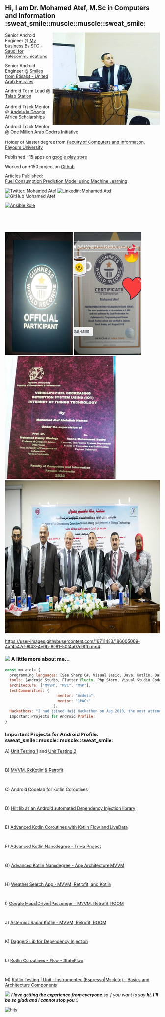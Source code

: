 <h2>Hi, I am Dr. Mohamed Atef, M.Sc in Computers and Information :sweat_smile::muscle::muscle::sweat_smile:</h2>

<img align='right' src="https://github.com/Prof-MohamedAtef/Prof-MohamedAtef/blob/master/atef.jfif" width="350" height="300">
<p>Senior Android Engineer @ <a href="https://play.google.com/store/apps/details?id=sa.com.stc.MyBusiness&hl=ar&gl=US">My business By STC - Saudi for Telecommunications</a></br>
<p>Senior Android Engineer @ <a href="https://play.google.com/store/apps/details?id=ae.etisalat.smiles&hl=en">Smiles from Etisalat - United Arab Emirates</a></br>
<p>Android Team Lead @ <a href="https://play.google.com/store/apps/details?id=mo.atef.talab.station.client">Talab Station</a></br></br>Android Track Mentor @ <a href="https://andela.com/">Andela in Google Africa Scholarships</a>
<p>Android Track Mentor @ <a href="https://mentor.arabcoders.ae/experts/4903">One Million Arab Coders Initiative</a></br></br>Holder of Master degree from <a href="http://www.fayoum.edu.eg/">Faculty of Computers and Information, Fayoum University</a>
<p>Published +15 apps on <a href="https://play.google.com/store/apps/dev?id=8766826061956234248">google play store</a></br></p>
<p>Worked on +150 project on <a href="https://github.com/Prof-MohamedAtef?tab=repositories">Github</a></br></p>
<p>Articles Published: </br><a href="https://thesai.org/Publications/ViewPaper?Volume=12&Issue=11&Code=IJACSA&SerialNo=46">Fuel Consumption Prediction Model using Machine Learning</a></br></p>





[![Twitter: Mohamed Atef](https://img.shields.io/twitter/follow/_Mohamed__Atef_?style=social)](https://twitter.com/_Mohamed__Atef_)
[![Linkedin: Mohamed Atef](https://img.shields.io/badge/Prof-MohamedAtef-blue?style=flat-square&logo=Linkedin&logoColor=white&link=https://www.linkedin.com/in/prof-mohamed-atef/)](https://www.linkedin.com/in/prof-mohamed-atef/)
[![GitHub Mohamed Atef](https://img.shields.io/github/followers/Prof-MohamedAtef?label=follow&style=social)](https://github.com/Prof-MohamedAtef)

<p align='left'>
      <a href="https://github.com/Prof-MohamedAtef/Prof-MohamedAtef/blob/master/MohamedAtefAndroidDeveloperResume.pdf">
            <img alt="Ansible Role" src="https://img.shields.io/static/v1?color=orange&label=Resume&logo=Apple&logoColor=white&style=for-the-badge&message=Download">
      </a>
</p>


</br>


</br></br><img src="https://github.com/Prof-MohamedAtef/Prof-MohamedAtef/blob/master/Guinness_1.9MB.jpg" width="220" height="400">
<img src="https://github.com/Prof-MohamedAtef/Prof-MohamedAtef/blob/master/Guinness_1.9MB23.jpg" width="220" height="400">
<img src="https://github.com/Prof-MohamedAtef/Prof-MohamedAtef/blob/master/thesis.jfif" width="360" height="400">
<img src="https://github.com/Prof-MohamedAtef/Prof-MohamedAtef/blob/master/Guinness_1.9MB5.jpg" width="1000" height="500">
</br>


https://user-images.githubusercontent.com/16711483/186005069-4af4c47d-9f43-4e0b-8081-50f4a07d9ffb.mp4


### <img src="https://media.giphy.com/media/VgCDAzcKvsR6OM0uWg/giphy.gif" width="50"> A little more about me...  


```javascript
const mo_atef= {
  programming languages: [See Sharp C#, Visual Basic, Java, Kotlin, Dart, Python, PhP, Asp.Net, html, css],
  tools: [Android Studio, Flutter Plugin, Php Storm, Visual Studio Code, Xampp, MSSql Server, Microsoft Visual Studio 2010, 2013 & 2015],
  architecture: ["MVVM", "MVC", "MVP"],
  techCommunities: {
                        mentor: "Andela",
                        mentor: "1MACs"
                      },
  Hackathons: "I had joined Hajj Hackathon on Aug 2018, the most attended Software Engineering competition in the history in Jeddah, Saudi Arabia"
  Important Projects for Android Profile:
}
```
<h3>Important Projects for Android Profile: sweat_smile::muscle::muscle::sweat_smile:</h3>
<p>A) <a href="https://github.com/Prof-MohamedAtef/kotlin-data-class-raywenderlich">Unit Testing 1</a> and <a href="https://github.com/Prof-MohamedAtef/android-test-codelab-samples">Unit Testing 2</a> </p></br>
<p>B) <a href="https://github.com/Prof-MohamedAtef/ZeewAuth">MVVM, RxKotlin & Retrofit</a></p></br>
<p>C) <a href="https://github.com/Prof-MohamedAtef/coroutines-android-codelab">Android Codelab for Kotlin Coroutines</a></p></br>
<p>D) <a href="https://github.com/Prof-MohamedAtef/hilt_DepenedencyInjection_android">Hilt lib as an Android automated Dependency Injection library</a></p></br>
<p>E) <a href="https://github.com/Prof-MohamedAtef/advanced-kotlin-coroutines-with-Kotlin-Flow-and-LiveData">Advanced Kotlin Coroutines with Kotlin Flow and LiveData</a></p></br>
<p>F) <a href="https://github.com/Prof-MohamedAtef/AdvancedKotlinNanodegree-TriviaApp-EgFWD">Advanced Kotlin Nanodegree - Trivia Project</a></p>
</br>
<p>G) <a href="https://github.com/Prof-MohamedAtef/AppArchitectureAndroid-EgFWD">Advanced Kotlin Nanodegree - App Architecture MVVM </a></p>
</br>
<p>H) <a href="https://github.com/Prof-MohamedAtef/Weather-SwensonHe">Weather Search App - MVVM, Retrofit, and Kotlin </a></p>
</br>
<p>I) <a href="https://github.com/Prof-MohamedAtef/AMIT-Retrofit-MVVM-GoogleMaps">Google Maps|Driver|Passenger - MVVM, Retrofit, ROOM</a></p>
</br>
<p>J) <a href="https://github.com/Prof-MohamedAtef/AndroidKotlinProjectTwo-AsteroidRadar">Asteroids Radar Kotlin - MVVM, Retrofit, ROOM</a></p>
</br>
<p>K) <a href="https://github.com/Prof-MohamedAtef/Dagger2">Dagger2 Lib for Dependency Injection</a></p>
</br>
<p>L) <a href="https://github.com/Prof-MohamedAtef/Kotlin-Couroutines-Flow-StateFlow">Kotlin Coroutines - Flow - StateFlow</a></p>
</br>
<p>M) <a href="https://github.com/Prof-MohamedAtef/testing-with-kotlin-udacity">Kotlin Testing | Unit - Instrumented (Espresso|Mockito) - Basics and Architecture Components </a></p>











<img src="https://media.giphy.com/media/LnQjpWaON8nhr21vNW/giphy.gif" width="60"> <em><b>I love getting the experience from everyone</b> so if you want to say <b>hi, I'll be so glad! and i cannot stop you</b> :)</em>


 ![hits](https://visitor-badge.glitch.me/badge?page_id=Prof-MohamedAtef)


